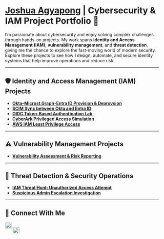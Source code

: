 # [Joshua Agyapong](https://www.linkedin.com/in/joshuaagyapong) | Cybersecurity & IAM Project Portfolio 🔐  

I’m passionate about cybersecurity and enjoy solving complex challenges through hands-on projects. My work spans **Identity and Access Management (IAM)**, **vulnerability management**, and **threat detection**, giving me the chance to explore the fast-moving world of modern security.  
Explore these projects to see how I design, automate, and secure identity systems that help improve operations and reduce risk.  

---

## 🛡️ Identity and Access Management (IAM) Projects  
- **[Okta–Microst.Graph-Entra ID Provision & Deprovsion](https://github.com/joshua-agyapong/identity-security-lab-ISPM-environment-setup.git)**  
- **[SCIM Sync between Okta and Entra ID](https://github.com/joshuaagyapong/entra-id-scim-sync)**  
- **[OIDC Token-Based Authentication Lab](https://github.com/joshuaagyapong/oidc-auth-api-lab)**  
- **[CyberArk Privileged Access Simulation](https://github.com/joshuaagyapong/cyberark-pam-lab)**  
- **[AWS IAM Least Privilege Access](https://github.com/joshuaagyapong/aws-iam-access-control)**  

---

## ⚠️ Vulnerability Management Projects  
- **[Vulnerability Assessment & Risk Reporting](https://github.com/joshuaagyapong/vulnerability-management-lab)**  

---

## 🚨 Threat Detection & Security Operations  
- **[IAM Threat Hunt: Unauthorized Access Attempt](https://github.com/joshuaagyapong/iam-threat-hunt)**  
- **[Suspicious Admin Escalation Investigation](https://github.com/joshuaagyapong/threat-detection-lab)**  

---

## 🤳 Connect With Me  
[<img align="left" alt="LinkedIn" width="22px" src="https://cdn.jsdelivr.net/npm/simple-icons@v3/icons/linkedin.svg" />][linkedin]  
[<img align="left" alt="GitHub" width="22px" src="https://cdn.jsdelivr.net/npm/simple-icons@v3/icons/github.svg" />][github]  

[linkedin]: https://linkedin.com/in/joshuaagyapong  
[github]: https://github.com/joshuaagyapong
